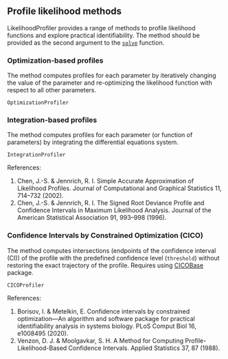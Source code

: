
## Profile likelihood methods

LikelihoodProfiler provides a range of methods to profile likelihood functions and explore practical identifiability. The method should be provided as the second argument to the [`solve`](@ref) function.

### Optimization-based profiles

The method computes profiles for each parameter by iteratively changing the value of the parameter and re-optimizing the likelihood function with respect to all other parameters. 

```@docs; canonical=false
OptimizationProfiler
```

### Integration-based profiles

The method computes profiles for each parameter (or function of parameters) by integrating the differential equations system. 

```@docs; canonical=false
IntegrationProfiler
```

References:
1. Chen, J.-S. & Jennrich, R. I. Simple Accurate Approximation of Likelihood Profiles. Journal of Computational and Graphical Statistics 11, 714–732 (2002).
2. Chen, J.-S. & Jennrich, R. I. The Signed Root Deviance Profile and Confidence Intervals in Maximum Likelihood Analysis. Journal of the American Statistical Association 91, 993–998 (1996).

### Confidence Intervals by Constrained Optimization (CICO)

The method computes intersections (endpoints of the confidence interval (CI)) of the profile with the predefined confidence level (`threshold`) without restoring the exact trajectory of the profile. Requires using [CICOBase](https://github.com/insysbio/CICOBase.jl) package.

```@docs; canonical=false
CICOProfiler 
```

References:
1. Borisov, I. & Metelkin, E. Confidence intervals by constrained optimization—An algorithm and software package for practical identifiability analysis in systems biology. PLoS Comput Biol 16, e1008495 (2020).
2. Venzon, D. J. & Moolgavkar, S. H. A Method for Computing Profile-Likelihood-Based Confidence Intervals. Applied Statistics 37, 87 (1988).

